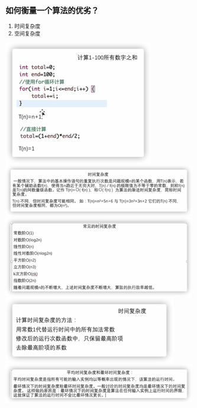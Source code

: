 ## 如何衡量一个算法的优劣？
1. 时间复杂度
2. 空间复杂度

![img_1.png](img_1.png)
![img_2.png](img_2.png)
![img_3.png](img_3.png)
![img_4.png](img_4.png)
![img_5.png](img_5.png)